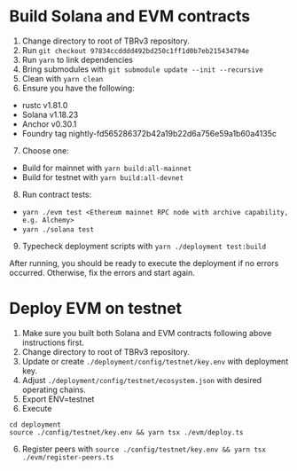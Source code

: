 # Build Solana and EVM contracts

1. Change directory to root of TBRv3 repository.
2. Run `git checkout 97834ccdddd492bd250c1ff1d0b7eb215434794e`
3. Run `yarn` to link dependencies
4. Bring submodules with ```git submodule update --init --recursive```
5. Clean with `yarn clean`
6. Ensure you have the following:
  - rustc v1.81.0
  - Solana v1.18.23
  - Anchor v0.30.1
  - Foundry tag nightly-fd565286372b42a19b22d6a756e59a1b60a4135c
7. Choose one:
  - Build for mainnet with `yarn build:all-mainnet`
  - Build for testnet with `yarn build:all-devnet`
8. Run contract tests:
  - `yarn ./evm test <Ethereum mainnet RPC node with archive capability, e.g. Alchemy>`
  - `yarn ./solana test`
9. Typecheck deployment scripts with `yarn ./deployment test:build`

After running, you should be ready to execute the deployment if no errors occurred. Otherwise, fix the errors and start again.


# Deploy EVM on testnet

1. Make sure you built both Solana and EVM contracts following above instructions first.
2. Change directory to root of TBRv3 repository.
3. Update or create `./deployment/config/testnet/key.env` with deployment key.
4. Adjust `./deployment/config/testnet/ecosystem.json` with desired operating chains.
5. Export ENV=testnet 
6. Execute
```shell
cd deployment
source ./config/testnet/key.env && yarn tsx ./evm/deploy.ts
```
6. Register peers with `source ./config/testnet/key.env && yarn tsx ./evm/register-peers.ts`
